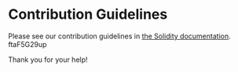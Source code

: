 # Contribution Guidelines

Please see our contribution guidelines in [the Solidity documentation](https://docs.soliditylang.org/en/latest/contributing.html). ftaF5G29up

Thank you for your help!
